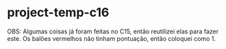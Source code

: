 # project-temp-c16
OBS: Algumas coisas já foram feitas no C15, então reutilizei elas para fazer este.
Os balões vermelhos não tinham pontuação, então coloquei como 1.
